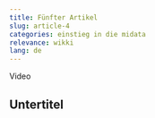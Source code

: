 ```yaml
---
title: Fünfter Artikel
slug: article-4
categories: einstieg in die midata
relevance: wikki
lang: de
---
```


Video

## Untertitel
